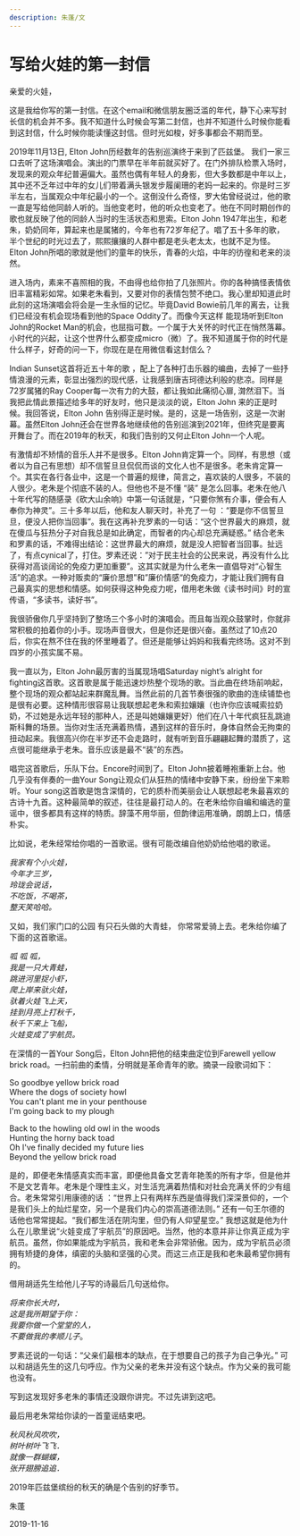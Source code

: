 ```yaml
---
description: 朱蓬/文
---
```


# 写给火娃的第一封信

亲爱的火娃，

这是我给你写的第一封信。在这个email和微信朋友圈泛滥的年代，静下心来写封长信的机会并不多。我不知道什么时候会写第二封信，也并不知道什么时候你能看到这封信，什么时候你能读懂这封信。但时光如梭，好多事都会不期而至。

2019年11月13日, Elton John历经数年的告别巡演终于来到了匹兹堡。 我们一家三口去听了这场演唱会。演出的门票早在半年前就买好了。在门外排队检票入场时，发现来的观众年纪普遍偏大。虽然也偶有年轻人的身影，但大多数都是中年以上，其中还不乏年过中年的女儿们带着满头银发步履阑珊的老妈一起来的。你是时三岁半左右，当属观众中年纪最小的一个。这倒没什么奇怪，罗大佑曾经说过，他的歌一直是写给他同龄人听的。当他变老时，他的听众也变老了。他在不同时期创作的歌也就反映了他的同龄人当时的生活状态和思索。Elton John 1947年出生，和老朱，奶奶同年，算起来也是属猪的，今年也有72岁年纪了。唱了五十多年的歌，半个世纪的时光过去了，熙熙攘攘的人群中都是老头老太太，也就不足为怪。 Elton John所唱的歌就是他们的童年的快乐，青春的火焰，中年的彷徨和老来的淡然。

进入场内，素来不喜照相的我，不由得也给你拍了几张照片。你的各种搞怪表情依旧丰富精彩如常。如果老朱看到，又要对你的表情包赞不绝口。我心里却知道此时此刻的这场演唱会将会是一生永恒的记忆。毕竟David Bowie前几年的离去，让我们已经没有机会现场看到他的Space Oddity了。而像今天这样 能现场听到Elton John的Rocket Man的机会，也屈指可数。一个属于大关怀的时代正在悄然落幕。小时代的兴起，让这个世界什么都变成micro（微）了。我不知道属于你的时代是什么样子，好奇的问一下，你现在是在用微信看这封信么？

Indian Sunset这首将近五十年的歌 ，配上了各种打击乐器的编曲，去掉了一些抒情浪漫的元素，彰显出强烈的现代感，让我感到唐吉珂德达利般的悲凉。同样是72岁属猪的Ray Cooper每一次有力的大鼓，都让我如此痛彻心扉, 潸然泪下。当我把此情此景描述给多年的好友时，他只是淡淡的说，Elton John 来的正是时候。我回答说，Elton John 告别得正是时候。是的，这是一场告别，这是一次谢幕。虽然Elton John还会在世界各地继续他的告别巡演到2021年，但终究是要离开舞台了。而在2019年的秋天，和我们告别的又何止Elton John一个人呢。

有激情却不矫情的音乐人并不是很多。Elton John肯定算一个。同样，有思想（或者以为自己有思想）却不信誓旦旦侃侃而谈的文化人也不是很多。老朱肯定算一个。其实在各行各业中，这是一个普遍的规律，简言之，喜欢装的人很多，不装的人很少。老朱是个彻底不装的人。但他也不是不懂 “装” 是怎么回事。老朱在他八十年代写的随感录《砍大山余响》中第一句话就是，“只要你煞有介事，便会有人奉你为神灵”。三十多年以后，他和友人聊天时，补充了一句 ：“要是你不信誓旦旦，便没人把你当回事”。我在这再补充罗素的一句话：“这个世界最大的麻烦，就在傻瓜与狂热分子对自我总是如此确定，而智者的内心却总充满疑惑。” 结合老朱和罗素的话，不难得出结论：这世界最大的麻烦，就是没人把智者当回事。扯远了，有点cynical了，打住。罗素还说：”对于民主社会的公民来说，再没有什么比获得对高谈阔论的免疫力更加重要”。这其实就是为什么老朱一直倡导对“心智生活”的追求。一种对贩卖的“廉价思想”和”廉价情感“的免疫力，才能让我们拥有自己最真实的思想和情感。如何获得这种免疫力呢，借用老朱做《读书时间》时的宣传语，“多读书，读好书”。

我很骄傲你几乎坚持到了整场三个多小时的演唱会。而且每当观众鼓掌时，你就非常积极的拍着你的小手。现场声音很大，但是你还是很兴奋。虽然过了10点20后，你实在熬不住在我的怀里睡着了。但还是能够让妈妈和我看完终场。这对不到四岁的小孩实属不易。

我一直以为，Elton John最厉害的当属现场唱Saturday night’s alright for fighting这首歌。这首歌是属于能迅速炒热整个现场的歌。当此曲在终场前响起，整个现场的观众都站起来群魔乱舞。当然此前的几首节奏很强的歌曲的连续铺垫也是很有必要。这种情形很容易让我联想起老朱和索拉孃孃（也许你应该喊索拉奶奶，不过她是永远年轻的那种人，还是叫她孃孃更好）他们在八十年代疯狂乱跳迪斯科舞的场景。当你对生活充满着热情，遇到这样的音乐时，身体自然会无拘束的扭动起来。我很高兴你在半岁还不会走路时，就有听到音乐翩翩起舞的潜质了，这点很可能继承于老朱。音乐应该是最不“装”的东西。

唱完这首歌后，乐队下台。Encore时间到了。Elton John披着睡袍重新上台。他几乎没有伴奏的一曲Your Song让观众们从狂热的情绪中安静下来，纷纷坐下来聆听。Your song这首歌是饱含深情的，它的质朴而美丽会让人联想起老朱最喜欢的古诗十九首。这种最简单的叙述，往往是最打动人的。在老朱给你自编和编选的童谣中，很多都具有这样的特质。辞藻不用华丽，但韵律运用准确，朗朗上口，情感朴实。

比如说，老朱经常给你唱的一首歌谣。很有可能改编自他奶奶给他唱的歌谣。

_我家有个小火娃，   
今年才三岁，  
玲珑会说话，   
不吃饭，不喝茶，   
整天笑哈哈。_

又如，我们家门口的公园 有只石头做的大青蛙， 你常常爱骑上去。老朱给你编了下面的这首歌谣。

_呱 呱 呱，   
我是一只大青蛙，   
跳进河里捉小虾，   
爬上岸来驮火娃，   
驮着火娃飞上天，   
挂到月亮上打秋千，   
秋千下来上飞船，   
火娃变成了宇航员。_

在深情的一首Your Song后，Elton John把他的结束曲定位到Farewell yellow brick road。一扫前曲的柔情，分明就是革命青年的歌。摘录一段歌词如下：

So goodbye yellow brick road   
Where the dogs of society howl   
You can't plant me in your penthouse   
I'm going back to my plough

Back to the howling old owl in the woods   
Hunting the horny back toad   
Oh I've finally decided my future lies   
Beyond the yellow brick road

是的，即便老朱情感真实而丰富，即便他具备文艺青年艳羡的所有才华，但是他并不是文艺青年。老朱是个理性主义，对生活充满着热情和对社会充满关怀的少有组合。老朱常常引用康德的话 ：“世界上只有两样东西是值得我们深深景仰的，一个是我们头上的灿烂星空，另一个是我们内心的崇高道德法则。” 还有一句王尔德的话他也常常提起。“我们都生活在阴沟里，但仍有人仰望星空。” 我想这就是他为什么在儿歌里说“火娃变成了宇航员”的原因吧。当然，他的本意并非让你真正成为宇航员。虽然，你如果能成为宇航员，我和老朱会非常骄傲。因为，成为宇航员必须拥有矫捷的身体，缜密的头脑和坚强的心灵。而这三点正是我和老朱最希望你拥有的。

借用胡适先生给他儿子写的诗最后几句送给你。

_将来你长大时，   
这是我所期望于你：   
我要你做一个堂堂的人，   
不要做我的孝顺儿子_。

罗素还说的一句话：“父亲们最根本的缺点，在于想要自己的孩子为自己争光。” 可以和胡适先生的这几句呼应。作为父亲的老朱并没有这个缺点。作为父亲的我可能也没有。

写到这发现好多老朱的事情还没跟你讲完。不过先讲到这吧。

最后用老朱常给你读的一首童谣结束吧。

_秋风秋风吹吹，   
树叶树叶飞飞．   
就像一群蝴蝶，   
张开翅膀追追．_

2019年匹兹堡缤纷的秋天的确是个告别的好季节。

朱蓬

2019-11-16


